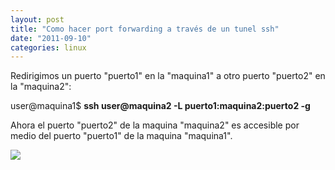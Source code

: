 ```yaml
---
layout: post
title: "Como hacer port forwarding a través de un tunel ssh"
date: "2011-09-10"
categories: linux
---
```


Redirigimos un puerto "puerto1" en la "maquina1" a otro puerto "puerto2" en la "maquina2":  
  
user@maquina1$ **ssh user@maquina2 -L puerto1:maquina2:puerto2 -g**  
  
Ahora el puerto "puerto2" de la maquina "maquina2" es accesible por medio del puerto "puerto1" de la maquina "maquina1".

![](https://blogger.googleusercontent.com/tracker/3262098284547378612-3318900979857819167?l=tablondesastre.blogspot.com)
